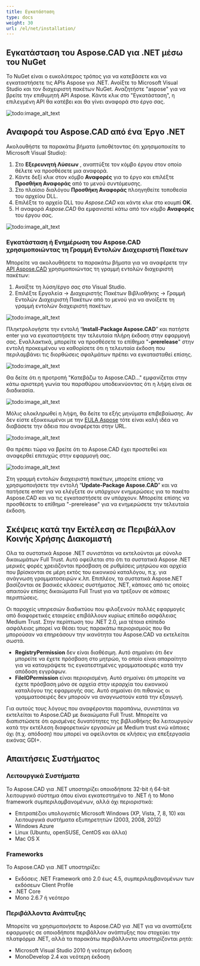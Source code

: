 ```yaml
---
title: Εγκατάσταση
type: docs
weight: 30
url: /el/net/installation/
---
```


## **Εγκατάσταση του Aspose.CAD για .NET μέσω του NuGet**

Το NuGet είναι ο ευκολότερος τρόπος για να κατεβάσετε και να εγκαταστήσετε τις APIs Aspose για .NET. Ανοίξτε το Microsoft Visual Studio και τον διαχειριστή πακέτων NuGet. Αναζητήστε "aspose" για να βρείτε την επιθυμητή API Aspose. Κάντε κλικ στο "Εγκατάσταση", η επιλεγμένη API θα κατέβει και θα γίνει αναφορά στο έργο σας.

![todo:image_alt_text](/_assets/installation_1.png)

## **Αναφορά του Aspose.CAD από ένα Έργο .NET**

Ακολουθήστε τα παρακάτω βήματα (υποθέτοντας ότι χρησιμοποιείτε το Microsoft Visual Studio):

1. Στο **Εξερευνητή Λύσεων** , αναπτύξτε τον κόμβο έργου στον οποίο θέλετε να προσθέσετε μια αναφορά.
1. Κάντε δεξί κλικ στον κόμβο **Αναφορές** για το έργο και επιλέξτε **Προσθήκη Αναφοράς** από το μενού συντόμευσης.
1. Στο πλαίσιο διαλόγου **Προσθήκη Αναφοράς** πλοηγηθείτε τοποθεσία του αρχείου DLL.
1. Επιλέξτε το αρχείο DLL του *Aspose.CAD* και κάντε κλικ στο κουμπί **OK**.
1. Η αναφορά *Aspose.CAD* θα εμφανιστεί κάτω από τον κόμβο **Αναφορές** του έργου σας.

![todo:image_alt_text](/_assets/installation_2.png)

### **Εγκατάσταση ή Ενημέρωση του Aspose.CAD χρησιμοποιώντας τη Γραμμή Εντολών Διαχειριστή Πακέτων**

Μπορείτε να ακολουθήσετε τα παρακάτω βήματα για να αναφέρετε την [API Aspose.CAD](https://www.nuget.org/packages/Aspose.CAD/) χρησιμοποιώντας τη γραμμή εντολών διαχειριστή πακέτων:

1. Ανοίξτε τη λύση/έργο σας στο Visual Studio.
1. Επιλέξτε Εργαλεία -> Διαχειριστής Πακέτων Βιβλιοθήκης -> Γραμμή Εντολών Διαχειριστή Πακέτων από το μενού για να ανοίξετε τη γραμμή εντολών διαχειριστή πακέτων.

![todo:image_alt_text](/_assets/installation_3.png)

Πληκτρολογήστε την εντολή “**Install-Package Aspose.CAD**” και πατήστε enter για να εγκαταστήσετε την τελευταία πλήρη έκδοση στην εφαρμογή σας. Εναλλακτικά, μπορείτε να προσθέσετε το επίθημα "**-prerelease**" στην εντολή προκειμένου να καθορίσετε ότι η τελευταία έκδοση που περιλαμβάνει τις διορθώσεις σφαλμάτων πρέπει να εγκατασταθεί επίσης.

![todo:image_alt_text](/_assets/installation_4.png)

Θα δείτε ότι η προτροπή "Κατεβάζω το Aspose.CAD..." εμφανίζεται στην κάτω αριστερή γωνία του παραθύρου υποδεικνύοντας ότι η λήψη είναι σε διαδικασία. 

![todo:image_alt_text](/_assets/installation_5.png)

Μόλις ολοκληρωθεί η λήψη, θα δείτε τα εξής μηνύματα επιβεβαίωσης. Αν δεν είστε εξοικειωμένοι με την [EULA Aspose](https://about.aspose.com/legal/eula) τότε είναι καλή ιδέα να διαβάσετε την άδεια που αναφέρεται στην URL.

![todo:image_alt_text](/_assets/installation_6.png)

Θα πρέπει τώρα να βρείτε ότι το Aspose.CAD έχει προστεθεί και αναφερθεί επιτυχώς στην εφαρμογή σας.

![todo:image_alt_text](/_assets/installation_7.png)

Στη γραμμή εντολών διαχειριστή πακέτων, μπορείτε επίσης να χρησιμοποιήσετε την εντολή “**Update-Package Aspose.CAD**” και να πατήσετε enter για να ελέγξετε αν υπάρχουν ενημερώσεις για το πακέτο Aspose.CAD και να τις εγκαταστήσετε αν υπάρχουν. Μπορείτε επίσης να προσθέσετε το επίθημα "-prerelease" για να ενημερώσετε την τελευταία έκδοση.

## **Σκέψεις κατά την Εκτέλεση σε Περιβάλλον Κοινής Χρήσης Διακομιστή**

Ολα τα συστατικά Aspose .NET συνιστάται να εκτελούνται με σύνολο δικαιωμάτων Full Trust. Αυτό οφείλεται στο ότι τα συστατικά Aspose .NET μερικές φορές χρειάζονται πρόσβαση σε ρυθμίσεις μητρώου και αρχεία που βρίσκονται σε μέρη εκτός του εικονικού καταλόγου, π.χ. για ανάγνωση γραμματοσειρών κ.λπ. Επιπλέον, τα συστατικά Aspose.NET βασίζονται σε βασικές κλάσεις συστήματος .NET, κάποιες από τις οποίες απαιτούν επίσης δικαιώματα Full Trust για να τρέξουν σε κάποιες περιπτώσεις.

Οι παροχείς υπηρεσιών διαδικτύου που φιλοξενούν πολλές εφαρμογές από διαφορετικές εταιρείες επιβάλλουν κυρίως επίπεδο ασφάλειας Medium Trust. Στην περίπτωση του .NET 2.0, μια τέτοια επίπεδο ασφάλειας μπορεί να θέσει τους παρακάτω περιορισμούς που θα μπορούσαν να επηρεάσουν την ικανότητα του Aspose.CAD να εκτελείται σωστά.

- **RegistryPermission** δεν είναι διαθέσιμη. Αυτό σημαίνει ότι δεν μπορείτε να έχετε πρόσβαση στο μητρώο, το οποίο είναι απαραίτητο για να καταγράψετε τις εγκατεστημένες γραμματοσειρές κατά την απόδοση εγγράφων.
- **FileIOPermission** είναι περιορισμένη. Αυτό σημαίνει ότι μπορείτε να έχετε πρόσβαση μόνο σε αρχεία στην ιεραρχία του εικονικού καταλόγου της εφαρμογής σας. Αυτό σημαίνει ότι πιθανώς οι γραμματοσειρές δεν μπορούν να αναγνωστούν κατά την εξαγωγή.

Για αυτούς τους λόγους που αναφέρονται παραπάνω, συνιστάται να εκτελείται το Aspose.CAD με δικαιώματα Full Trust. Μπορείτε να διαπιστώσετε ότι ορισμένες δυνατότητες της βιβλιοθήκης θα λειτουργούν κατά την εκτέλεση διαφορετικών εργασιών με Medium trust ενώ κάποιες όχι (π.χ. απόδοση) που μπορεί να οφείλονται σε κλήσεις για επεξεργασία εικόνας GDI+.

## **Απαιτήσεις Συστήματος**

### **Λειτουργικά Συστήματα**

Το Aspose.CAD για .NET υποστηρίζει οποιοδήποτε 32-bit ή 64-bit λειτουργικό σύστημα όπου είναι εγκατεστημένο το .NET ή το Mono framework συμπεριλαμβανομένων, αλλά όχι περιοριστικά:

- Επιτραπέζιοι υπολογιστές Microsoft Windows (XP, Vista, 7, 8, 10) και λειτουργικά συστήματα εξυπηρετητών (2003, 2008, 2012)
- Windows Azure
- Linux (Ubuntu, openSUSE, CentOS και άλλα)
- Mac OS X

### **Frameworks**

Το Aspose.CAD για .NET υποστηρίζει:

- Εκδόσεις .NET Framework από 2.0 έως 4.5, συμπεριλαμβανομένων των εκδόσεων Client Profile
- .NET Core
- Mono 2.6.7 ή νεότερο

### **Περιβάλλοντα Ανάπτυξης**

Μπορείτε να χρησιμοποιήσετε το Aspose.CAD για .NET για να αναπτύξετε εφαρμογές σε οποιοδήποτε περιβάλλον ανάπτυξης που στοχεύει την πλατφόρμα .NET, αλλά τα παρακάτω περιβάλλοντα υποστηρίζονται ρητά:

- Microsoft Visual Studio 2010 ή νεότερη έκδοση
- MonoDevelop 2.4 και νεότερη έκδοση

